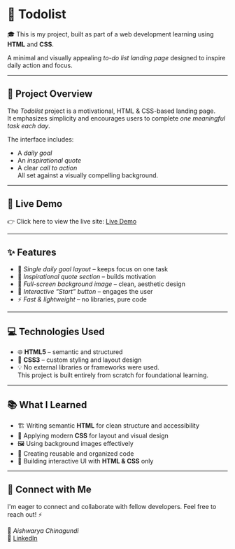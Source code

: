 # 📝 Todolist

🎓 This is my project, built as part of a web development learning using **HTML** and **CSS**.

A minimal and visually appealing *to-do list landing page* designed to inspire daily action and focus.

---

## 📌 Project Overview

The *Todolist* project is a motivational, HTML & CSS-based landing page.  
It emphasizes simplicity and encourages users to complete *one meaningful task each day*.  

The interface includes:  
- A *daily goal*  
- An *inspirational quote*  
- A clear *call to action*  
All set against a visually compelling background.

---

## 🚀 Live Demo

👉 Click here to view the live site: [Live Demo](https://aishwarya152.github.io/Todo-list-page/)

---

## ✨ Features

- 🎯 *Single daily goal layout* – keeps focus on one task  
- 💬 *Inspirational quote section* – builds motivation  
- 🌄 *Full-screen background image* – clean, aesthetic design  
- 🔘 *Interactive “Start” button* – engages the user  
- ⚡ *Fast & lightweight* – no libraries, pure code  

---

## 💻 Technologies Used

- 🌐 **HTML5** – semantic and structured  
- 🎨 **CSS3** – custom styling and layout design  
- 💡 No external libraries or frameworks were used.  
This project is built entirely from scratch for foundational learning.

---

## 📚 What I Learned

- 🏗 Writing semantic **HTML** for clean structure and accessibility  
- 🎨 Applying modern **CSS** for layout and visual design  
- 🖼 Using background images effectively  
- 🧠 Creating reusable and organized code  
- 🧩 Building interactive UI with **HTML & CSS** only  

---        

## 🤝 Connect with Me

I'm eager to connect and collaborate with fellow developers. Feel free to reach out! ⚡  

💼 *Aishwarya Chinagundi*  
🔗 [LinkedIn](https://www.linkedin.com/in/aishwarya-chinagundi-21a341356)
